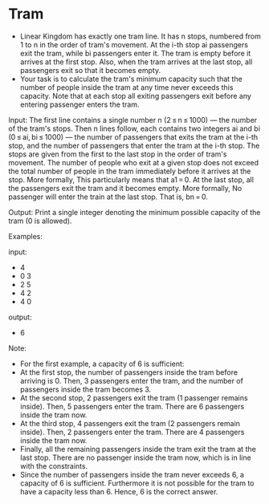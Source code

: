 # Tram

- Linear Kingdom has exactly one tram line. It has n stops, numbered from 1 to n in the order of tram's movement. At the i-th stop ai passengers exit the tram, while bi passengers enter it. The tram is empty before it arrives at the first stop. Also, when the tram arrives at the last stop, all passengers exit so that it becomes empty.
- Your task is to calculate the tram's minimum capacity such that the number of people inside the tram at any time never exceeds this capacity. Note that at each stop all exiting passengers exit before any entering passenger enters the tram.

Input: 
The first line contains a single number n (2 ≤ n ≤ 1000) — the number of the tram's stops. 
Then n lines follow, each contains two integers ai and bi (0 ≤ ai, bi ≤ 1000) — the number of passengers that exits the tram at the i-th stop, and the number of passengers that enter the tram at the i-th stop. The stops are given from the first to the last stop in the order of tram's movement. 
The number of people who exit at a given stop does not exceed the total number of people in the tram immediately before it arrives at the stop. More formally,  This particularly means that a1 = 0.
At the last stop, all the passengers exit the tram and it becomes empty. More formally, 
No passenger will enter the train at the last stop. That is, bn = 0.

Output: 
Print a single integer denoting the minimum possible capacity of the tram (0 is allowed).

Examples:

input:
- 4
- 0 3
- 2 5
- 4 2
- 4 0

output:
- 6

Note:
- For the first example, a capacity of 6 is sufficient:
- At the first stop, the number of passengers inside the tram before arriving is 0. Then, 3 passengers enter the tram, and the number of passengers inside the tram becomes 3.
- At the second stop, 2 passengers exit the tram (1 passenger remains inside). Then, 5 passengers enter the tram. There are 6 passengers inside the tram now.
- At the third stop, 4 passengers exit the tram (2 passengers remain inside). Then, 2 passengers enter the tram. There are 4 passengers inside the tram now.
- Finally, all the remaining passengers inside the tram exit the tram at the last stop. There are no passenger inside the tram now, which is in line with the constraints.
- Since the number of passengers inside the tram never exceeds 6, a capacity of 6 is sufficient. Furthermore it is not possible for the tram to have a capacity less than 6. Hence, 6 is the correct answer.


